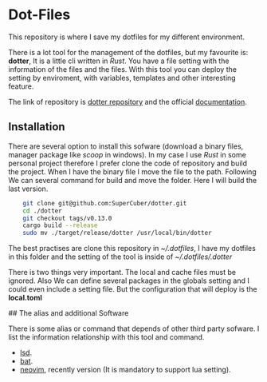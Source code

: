 # Dot-Files

This repository is where I save my dotfiles for my different environment.

There is a lot tool for the management of the dotfiles, but my favourite is: **dotter**, It is a little cli written in *Rust*. You have a file setting with the information of the files and the files.
With this tool you can deploy the setting by enviroment, with variables, templates and other interesting feature.

The link of repository is [dotter repository](https://github.com/SuperCuber/dotter) and the official [documentation](https://github.com/SuperCuber/dotter/wiki).

## Installation

There are several option to install this sofware (download a binary files, manager package like *scoop* in windows). In my case I use *Rust* in some personal project therefore I prefer clone the code of repository and build the project. When I have the binary file I move the file to the path.
Following We can several command for build and move the folder. Here I will build the last version.
```bash
    git clone git@github.com:SuperCuber/dotter.git
    cd ./dotter
    git checkout tags/v0.13.0
    cargo build --release
    sudo mv ./target/release/dotter /usr/local/bin/dotter
```

The best practises are clone this repository in *~/.dotfiles*, I have my dotfiles in this folder and the setting of the tool is inside of *~/.dotfiles/.dotter*

There is two things very important. The local and cache files must be ignored. Also We can define several packages in the globals setting and I could even include a setting file. But the configuration that will deploy is the **local.toml**

## The alias and additional Software

There is some alias or command that depends of other third party sofware. I list the information relationship with this tool and command.

- [lsd](https://github.com/lsd-rs/lsd).
- [bat](https://github.com/sharkdp/bat).
- [neovim](https://neovim.io/), recently version (It is mandatory to support lua setting).
